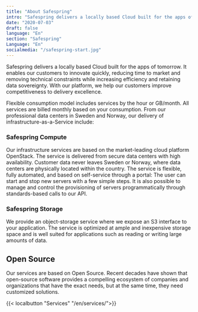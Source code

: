 ```yaml
---
title: "About Safespring"
intro: "Safespring delivers a locally based Cloud built for the apps of tomorrow."
date: "2020-07-03"
draft: false
language: "En"
section: "Safespring"
Language: "En"
socialmedia: "/safespring-start.jpg"
---
```

<div class="ingress"><p>Safespring delivers a locally based Cloud built for the apps of tomorrow. It enables our customers to innovate quickly, reducing time to market and removing technical constraints while increasing efficiency and retaining data sovereignty. With our platform, we help our customers improve competitiveness to delivery excellence.</p></div>
<p>Flexible consumption model includes services by the hour or GB/month. All services are billed monthly based on your consumption. From our professional data centers in Sweden and Norway, our delivery of infrastructure-as-a-Service include:</p>

### Safespring Compute
Our infrastructure services are based on the market-leading cloud platform OpenStack. The service is delivered from secure data centers with high availability. Customer data never leaves Sweden or Norway, where data centers are physically located within the country. The service is flexible, fully automated, and based on self-service through a portal: The user can start and stop new servers with a few simple steps. It is also possible to manage and control the provisioning of servers programmatically through standards-based calls to our API.

### Safespring Storage
We provide an object-storage service where we expose an S3 interface to your application. The service is optimized at ample and inexpensive storage space and is well suited for applications such as reading or writing large amounts of data.

## Open Source
Our services are based on Open Source. Recent decades have shown that open-source software provides a compelling ecosystem of companies and organizations that have the exact needs, but at the same time, they need customized solutions.

{{< localbutton "Services" "/en/services/">}}
